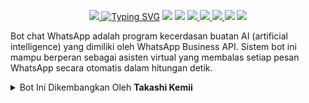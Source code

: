 <p align="center">
<a href="https://telegra.ph/file/3fc1e4f4ea4e38b83f654.jpg"><img src="https://telegra.ph/file/3fc1e4f4ea4e38b83f654.jpg"</a>
<a href="https://git.io/typing-svg"><img src="https://readme-typing-svg.herokuapp.com?font=Orbitron&size=28&duration=3000&pause=1000&color=964B00&width=456&lines=KIKUCHANJ+WABOT+MD;CREATED+BY+TAKASHI+KEMII" alt="Typing SVG" /></a>
<img src="https://img.shields.io/badge/rating-★★★★★-brightgreen"/>
<img src="https://badges.frapsoft.com/os/v1/open-source.svg?v=103)](https://github.com/ellerbrock/open-source-badges"/>
<a href="https://github.com/Takashi-Kemii/Kiku"><img src="https://img.shields.io/github/watchers/Takashi-Kemii/Kiku.svg"</a>
<a href="https://github.com/Takashi-Kemii/Kiku"><img src="https://img.shields.io/github/stars/Takashi-Kemii/Kiku.svg"</a>
<a href="https://github.com/Takashi-Kemii/Kiku"><img src="https://img.shields.io/github/forks/Takashi-Kemii/Kiku.svg"</a>
<a href="https://github.com/Takashi-Kemii/Kiku"><img src="https://img.shields.io/github/repo-size/Takashi-Kemii/Kiku.svg"></a>
<img src="https://raw.githubusercontent.com/andreasbm/readme/master/assets/lines/colored.png"/>

Bot chat WhatsApp adalah program kecerdasan buatan AI (artificial intelligence) yang dimiliki oleh WhatsApp Business API. Sistem bot ini mampu berperan sebagai asisten virtual yang membalas setiap pesan WhatsApp secara otomatis dalam hitungan detik.

<details close="close">
<summary>Bot Ini Dikembangkan Oleh <b>Takashi Kemii</b></summary>
<a href="http://wa.me/6288983236739"><img src="https://img.shields.io/badge/Whatsapp-30302f?style=flat&logo=whatsapp"></a>
<a href="http://www.instagram.com/thiskemii"><img src="https://img.shields.io/badge/Instagram-30302f?style=flat&logo=instagram"></a>



#Whatsapp Bot


 href="https://git.io/typing-svg"><img src="https://readme-typing-svg.demolab.com?font=Impact&size=50&pause=1000&color=000000&center=true&width=910&height=100&lines=THIS IS+Toxic-AI ;MULTI+DEVICE+WHATSAPP+BOT;CREATED+BY+THE TEAM Toxic ;PUBLIC+RELESED+DATE;2023/08/21;." alt="Typing SVG" /></a>
  </p>
  <p align="center"> 
  <a href="https://github.com/xhclintohn/Toxic-AI/stargazers">
    <img src="https://img.shields.io/github/stars/xhclintohn/Toxic-AI?style=social">


<p align="center"> 
  Hi there, I am "Toxic AI" a simple WhatsApp bot made by Clinton to do everything that is possible on WhatsApp based on WhatsApp Multi Device(MD) Support.
</p>
</br>

### ✧✧ This bot is still under development so if you want to recode/modify it, pls check this main repo once in 3 days because i am continuously debugging it and making major changes in it.
</br>

## ```Connect With Me```

<p align="center">

<a href="https://api.whatsapp.com/send?phone=254735342808&text=𝘩𝘦𝘭𝘭𝘰+Clinton"><img src="https://img.shields.io/badge/Contact dev Clinton-25D366?style=for-the-badge&logo=whatsapp&logoColor=white" />

</p>



## ```Bot Support Groups```
<p align="center">

<a href="https://chat.whatsapp.com/FoS7pSPtfMqBuieK4aAJ"><img src="https://img.shields.io/badge/Join support group-25D366?style=for-the-badge&logo=whatsapp&logoColor=white" />

</p>


# Setup For Deployment 

- FORK THE REPOSITORY
   <br>
<a href="https://github.com/xhclintohn/Whatsapp-Bot/fork"><img title="WhatsApp bot" src="https://img.shields.io/badge/FORK TOXIC-1-h?color=black&style=for-the-badge&logo=stackshare"></a>


## ` Pair with WhatsApp`
<br>
<a href='https://replit.com/@xhclinton/Toxic-Pairing-v1' target="_blank"><img alt='SCAN QR' src='https://img.shields.io/badge/Scan qr--100000?style=for-the-badge&logo=scan&logoColor=white&labelColor=black&color=blue'/></a>

  
  



## 
- After getting your /creds.json upload it to /dreaded1 folder then
deploy on your favorite platform, enjoy


   
